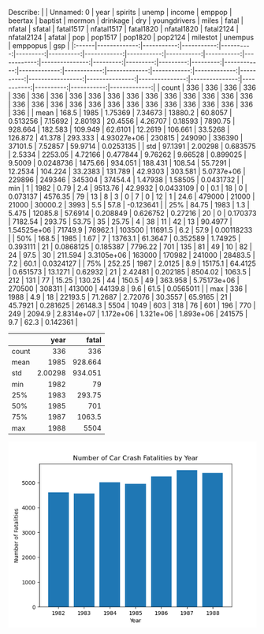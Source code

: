 Describe:
|       |   Unnamed: 0 |       year |    spirits |     unemp |   income |    emppop |     beertax |    baptist |     mormon |   drinkage |         dry |   youngdrivers |    miles |    fatal |   nfatal |   sfatal |   fatal1517 |   nfatal1517 |   fatal1820 |   nfatal1820 |   fatal2124 |   nfatal2124 |    afatal |              pop |        pop1517 |        pop1820 |        pop2124 |   milestot |   unempus |   emppopus |          gsp |
|:------|-------------:|-----------:|-----------:|----------:|---------:|----------:|------------:|-----------:|-----------:|-----------:|------------:|---------------:|---------:|---------:|---------:|---------:|------------:|-------------:|------------:|-------------:|------------:|-------------:|----------:|-----------------:|---------------:|---------------:|---------------:|-----------:|----------:|-----------:|-------------:|
| count |     336      |  336       | 336        | 336       |   336    | 336       | 336         | 336        | 336        | 336        | 336         |    336         |   336    |  336     |  336     |  336     |    336      |     336      |     336     |     336      |     336     |     336      |  336      |    336           |    336         |    336         |    336         |      336   | 336       |  336       | 336          |
| mean  |     168.5    | 1985       |   1.75369  |   7.34673 | 13880.2  |  60.8057  |   0.513256  |   7.15692  |   2.80193  |  20.4556   |   4.26707   |      0.18593   |  7890.75 |  928.664 |  182.583 |  109.949 |     62.6101 |      12.2619 |     106.661 |      33.5268 |     126.872 |      41.378  |  293.333  |      4.93027e+06 | 230815         | 249090         | 336390         |    37101.5 |   7.52857 |   59.9714  |   0.0253135  |
| std   |      97.1391 |    2.00298 |   0.683575 |   2.5334  |  2253.05 |   4.72166 |   0.477844  |   9.76262  |   9.66528  |   0.899025 |   9.5009    |      0.0248736 |  1475.66 |  934.051 |  188.431 |  108.54  |     55.7291 |      12.2534 |     104.224 |      33.2383 |     131.789 |      42.9303 |  303.581  |      5.0737e+06  | 229896         | 249346         | 345304         |    37454.4 |   1.47938 |    1.58505 |   0.0431732  |
| min   |       1      | 1982       |   0.79     |   2.4     |  9513.76 |  42.9932  |   0.0433109 |   0        |   0.1      |  18        |   0         |      0.073137  |  4576.35 |   79     |   13     |    8     |      3      |       0      |       7     |       0      |      12     |       1      |   24.6    | 479000           |  21000         |  21000         |  30000.2       |     3993   |   5.5     |   57.8     |  -0.123641   |
| 25%   |      84.75   | 1983       |   1.3      |   5.475   | 12085.8  |  57.6914  |   0.208849  |   0.626752 |   0.27216  |  20        |   0         |      0.170373  |  7182.54 |  293.75  |   53.75  |   35     |     25.75   |       4      |      38     |      11      |      42     |      13      |   90.4977 |      1.54525e+06 |  71749.9       |  76962.1       | 103500         |    11691.5 |   6.2     |   57.9     |   0.00118233 |
| 50%   |     168.5    | 1985       |   1.67     |   7       | 13763.1  |  61.3647  |   0.352589  |   1.74925  |   0.393111 |  21        |   0.0868125 |      0.185387  |  7796.22 |  701     |  135     |   81     |     49      |      10      |      82     |      24      |      97.5   |      30      |  211.594  |      3.3105e+06  | 163000         | 170982         | 241000         |    28483.5 |   7.2     |   60.1     |   0.0324127  |
| 75%   |     252.25   | 1987       |   2.0125   |   8.9     | 15175.1  |  64.4125  |   0.651573  |  13.1271   |   0.62932  |  21        |   2.42481   |      0.202185  |  8504.02 | 1063.5   |  212     |  131     |     77      |      15.25   |     130.25  |      44      |     150.5   |      49      |  363.958  |      5.75173e+06 | 270500         | 308311         | 413000         |    44139.8 |   9.6     |   61.5     |   0.0565011  |
| max   |     336      | 1988       |   4.9      |  18       | 22193.5  |  71.2687  |   2.72076   |  30.3557   |  65.9165   |  21        |  45.7921    |      0.281625  | 26148.3  | 5504     | 1049     |  603     |    318      |      76      |     601     |     196      |     770     |     249      | 2094.9    |      2.8314e+07  |      1.172e+06 |      1.321e+06 |      1.893e+06 |   241575   |   9.7     |   62.3     |   0.142361   |


|       |       year |    fatal |
|:------|-----------:|---------:|
| count |  336       |  336     |
| mean  | 1985       |  928.664 |
| std   |    2.00298 |  934.051 |
| min   | 1982       |   79     |
| 25%   | 1983       |  293.75  |
| 50%   | 1985       |  701     |
| 75%   | 1987       | 1063.5   |
| max   | 1988       | 5504     |


![driving_fatalities](python_files/outputs/driving_fatalities.png)
